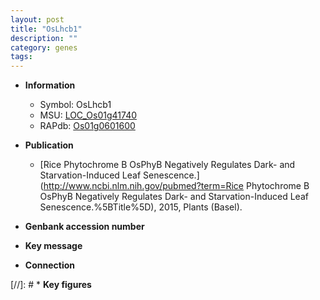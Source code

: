 ```yaml
---
layout: post
title: "OsLhcb1"
description: ""
category: genes
tags: 
---
```


* **Information**  
    + Symbol: OsLhcb1  
    + MSU: [LOC_Os01g41740](http://rice.uga.edu/cgi-bin/ORF_infopage.cgi?orf=LOC_Os01g41740)  
    + RAPdb: [Os01g0601600](https://rapdb.dna.affrc.go.jp/locus/?name=Os01g0601600)  

* **Publication**  
    + [Rice Phytochrome B OsPhyB Negatively Regulates Dark- and Starvation-Induced Leaf Senescence.](http://www.ncbi.nlm.nih.gov/pubmed?term=Rice Phytochrome B OsPhyB Negatively Regulates Dark- and Starvation-Induced Leaf Senescence.%5BTitle%5D), 2015, Plants (Basel).

* **Genbank accession number**  

* **Key message**  

* **Connection**  

[//]: # * **Key figures**  


